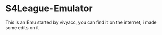 # S4League-Emulator
This is an Emu started by vivyacc, you can find it on the internet, i made some edits on it


